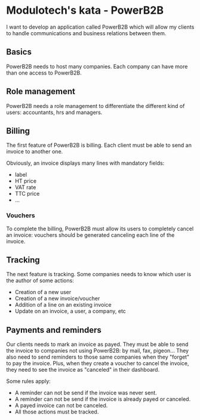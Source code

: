 # Modulotech's kata - PowerB2B

I want to develop an application called PowerB2B which will allow my clients to handle communications and business relations between them.

## Basics

PowerB2B needs to host many companies. Each company can have more than one access to PowerB2B.

## Role management

PowerB2B needs a role management to differentiate the different kind of users: accountants, hrs and managers.

## Billing

The first feature of PowerB2B is billing. Each client must be able to send an invoice to another one.

Obviously, an invoice displays many lines with mandatory fields:

* label
* HT price
* VAT rate
* TTC price
* ...

### Vouchers

To complete the billing, PowerB2B must allow its users to completely cancel an invoice: vouchers should be generated canceling each line of the invoice.

## Tracking

The next feature is tracking. Some companies needs to know which user is the author of some actions:

* Creation of a new user
* Creation of a new invoice/voucher
* Addition of a line on an existing invoice
* Update on an invoice, a user, a company, etc

## Payments and reminders

Our clients needs to mark an invoice as payed. They must be able to send the invoice to companies not using PowerB2B: by mail, fax, pigeon... They also need to send reminders to those same companies when they "forget" to pay the invoice.
Plus, when they create a voucher to cancel the invoice, they need to see the invoice as "canceled" in their dashboard.

Some rules apply:

* A reminder can not be send if the invoice was never sent.
* A reminder can not be send if the invoice is already payed or canceled.
* A payed invoice can not be canceled.
* All those actions must be tracked.

